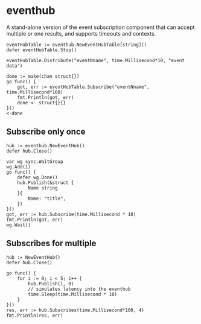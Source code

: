 # eventhub
A stand-alone version of the event subscription component that can accept multiple or one results, and supports timeouts and contexts.

```
eventHubTable := eventhub.NewEventHubTable[string]()
defer eventHubTable.Stop()

eventHubTable.Distribute("eventNname", time.Millisecond*10, "event data")

done := make(chan struct{})
go func() {
	got, err := eventHubTable.Subscribe("eventNname", time.Millisecond*100)
	fmt.Println(got, err)
	done <- struct{}{}
}()
<-done
```
## Subscribe only once
```
hub := eventhub.NewEventHub()
defer hub.Close()

var wg sync.WaitGroup
wg.Add(1)
go func() {
	defer wg.Done()
	hub.Publish(&struct {
		Name string
	}{
		Name: "title",
	})
}()
got, err := hub.Subscribe(time.Millisecond * 10)
fmt.Println(got, err)
wg.Wait()
```
## Subscribes for multiple
```
hub := NewEventHub()
defer hub.Close()

go func() {
	for i := 0; i < 5; i++ {
		hub.Publish(i, 0)
		// simulates latency into the eventhub
		time.Sleep(time.Millisecond * 10)
	}
}()
res, err := hub.Subscribes(time.Millisecond*100, 4)
fmt.Println(res, err)
```
